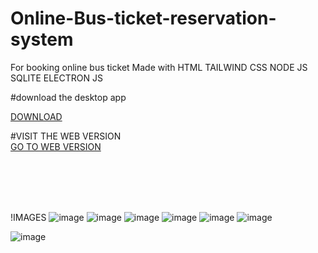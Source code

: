 # Online-Bus-ticket-reservation-system
For booking online bus ticket
Made with 
HTML
TAILWIND CSS
NODE JS
SQLITE
ELECTRON JS



#download the desktop app

[DOWNLOAD](https://github.com/anishrajpandey/Online-Bus-ticket-reservation-system-ElectronJS/blob/main/online-bus-ticket-reservation-electron-1.0.0%20Setup.exe)



#VISIT THE WEB VERSION
<br/>
[GO TO WEB VERSION](https://anishrajpandey.github.io/BusTicketReservation/)

<br/><br/><br/><br/>

!IMAGES
![image](https://github.com/anishrajpandey/Online-Bus-ticket-reservation-system-ElectronJS/assets/74363280/c01168de-3dd0-4999-ad8d-a97e010c242e)
![image](https://github.com/anishrajpandey/Online-Bus-ticket-reservation-system-ElectronJS/assets/74363280/5499e920-9cd0-4fa0-80a4-b827a934691f)
![image](https://github.com/anishrajpandey/Online-Bus-ticket-reservation-system-ElectronJS/assets/74363280/edced932-5a42-47fd-b55f-88ee0d5df4e0)
![image](https://github.com/anishrajpandey/Online-Bus-ticket-reservation-system-ElectronJS/assets/74363280/e7d7972e-2772-40c0-8b74-3e0055f9f533)
![image](https://github.com/anishrajpandey/Online-Bus-ticket-reservation-system-ElectronJS/assets/74363280/5b307dea-bc2b-4575-96bb-04b47ddf0fb3)
![image](https://github.com/anishrajpandey/Online-Bus-ticket-reservation-system-ElectronJS/assets/74363280/cbc8b7d5-fe46-422a-9b97-c7306e9c1d8d)



![image](https://github.com/anishrajpandey/Online-Bus-ticket-reservation-system-ElectronJS/assets/74363280/105683b4-e056-4448-84e4-e1c2775bdf63)




